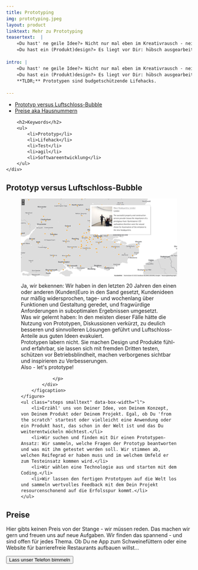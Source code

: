 ```yaml
---
title: Prototyping
img: prototyping.jpeg
layout: product
linktext: Mehr zu Prototyping
teasertext:  |
    «Du hast' ne geile Idee?» Nicht nur mal eben im Kreativrausch - nein, eine Idee mit fettem Potential.<br>
    «Du hast ein (Produkt)design?» Es liegt vor Dir: hübsch ausgearbeitet, grafisch zweidimensional und papiergeduldig. Du kannst jetzt ne Menge Kohle versenken und jemanden mit der Realisierung beauftragen. Oder wir bauen Dir erstmal einen Prototypen.

intro: |
    «Du hast' ne geile Idee?» Nicht nur mal eben im Kreativrausch - nein, eine Idee mit **fettem** Potential. Du hast sie nicht für Dich behalten, mit anderen geteilt, tiefer durchdacht, ausarbeiten lassen und gemerkt: **Das ist nicht nur eine geile Idee, sondern eine richtig gute!**<br>
    «Du hast ein (Produkt)design?» Es liegt vor Dir: hübsch ausgearbeitet, grafisch zweidimensional und papiergeduldig.<br>Du kannst jetzt ne Menge Kohle versenken und jemanden mit der Realisierung beauftragen. Oder wir bauen Dir erstmal einen Prototypen.<br>
    **TLDR;** Prototypen sind budgetschützende Lifehacks.

---
```



<section id="topic-list">
    <ul class="toc">
        <li><a href="#paragraph_1">Prototyp versus Luftschloss-Bubble</a></li>
        <li><a href="#paragraph_2">Preise aka Hausnummern</a></li>
    </ul>
    <div class="keywordlist limited-box" data-box-width="m">

        <h2>Keywords</h2>
        <ul>
            <li>Prototyp</li>
            <li>Lifehack</li>
            <li>Test</li>
            <li>agil</li>
            <li>Softwareentwicklung</li>
        </ul>
    </div>

</section>

<section id="paragraph_1">
    <h2>Prototyp versus Luftschloss-Bubble</h2>
    <figure data-columns="2" class="smaltext">
        <img data-height="full" src="./images/erco-karten.jpg" alt="XXXXX">
        <figcaption>
            <div class="limited-box" data-box-width="m">
                <p>
                Ja, wir bekennen: Wir haben in den letzten 20 Jahren den einen oder anderen (Kunden)Euro in den Sand gesetzt, Kundenideen nur mäßig widersprochen, tage- und wochenlang über Funktionen und Gestaltung geredet, und fragwürdige Anforderungen in suboptimalen Ergebnissen umgesetzt.<br>
                Was wir gelernt haben: In den meisten dieser Fälle hätte die Nutzung von Prototypen, Diskussionen verkürzt, zu deulich besseren und sinnvolleren Lösungen geführt und Luftschloss-Anteile aus guten Ideen evakuiert.<br>Prototypen labern nicht. Sie machen Design und Produkte fühl- und erfahrbar, sie lassen sich mit fremden Dritten testen, schützen vor Betriebsblindheit, machen verborgenes sichtbar und inspirieren zu Verbesserungen.<br>
                Also - let's prototype!

                </p>
            </div>
        </figcaption>
    </figure>
    <ul class="steps smalltext" data-box-width="l">
        <li>Erzähl' uns von Deiner Idee, von Deinem Konzept, von Deinem Produkt oder Deinem Projekt. Egal, ob Du 'from the scratch' startest oder vielleicht eine Anwendung oder ein Produkt hast, das schon in der Welt ist und das Du weiterentwickeln möchtest.</li>
        <li>Wir suchen und finden mit Dir einen Prototypen-Ansatz: Wir sammeln, welche Fragen der Prototyp beantworten und was mit ihm getestet werden soll. Wir stimmen ab, welchen Reifegrad er haben muss und im welchem Umfeld er zum Testeinsatz kommen wird.</li>
        <li>Wir wählen eine Technologie aus und starten mit dem Coding.</li>
        <li>Wir lassen den fertigen Prototpyen auf die Welt los und sammeln wertvolles Feedback mit dem Dein Projekt resourcenschonend auf die Erfolsspur kommt.</li>
    </ul>
</section>

<section class="is-light" id="paragraph_2">

<h2>Preise</h2>

<div class="limited-box" data-box-width="m">
<p>
Hier gibts keinen Preis von der Stange - wir müssen reden. Das machen wir gern und freuen uns auf neue Aufgaben.
Wir finden das spannend - und sind offen für jedes Thema. Ob Du ne App zum Schweinefüttern oder eine Website für barrierefreie Restaurants aufbauen willst...</p>
<button class="button-simple" role="button" data-cta-action="toit">Lass unser Telefon bimmeln</button>

</div>


